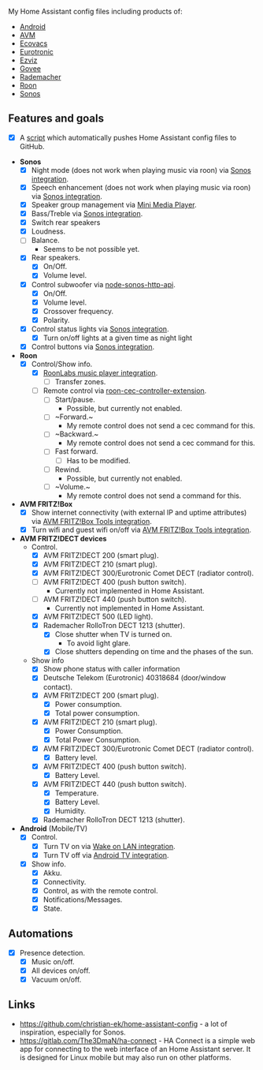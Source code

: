 My Home Assistant config files including products of:

* [Android](https://www.android.com/)
* [AVM](https://avm.de)
* [Ecovacs](https://ecovacs.com)
* [Eurotronic](https://eurotronic.org)
* [Ezviz](https://www.ezvizlife.com/)
* [Govee](https://govee.com)
* [Rademacher](https://rademacher.de/)
* [Roon](https://roonlabs.com/)
* [Sonos](https://sonos.com)

## Features and goals

- [x] A [script](https://github.com/florib779/homeassistant-config/blob/master/integrations/gitpush/gitpush.sh) which automatically pushes Home Assistant config files to GitHub.

* **Sonos**
  - [x] Night mode (does not work when playing music via roon) via [Sonos integration](https://www.home-assistant.io/integrations/sonos).
  - [x] Speech enhancement (does not work when playing music via roon) via [Sonos integration](https://www.home-assistant.io/integrations/sonos).
  - [x] Speaker group management via [Mini Media Player](https://github.com/kalkih/mini-media-player).
  - [x] Bass/Treble via [Sonos integration](https://www.home-assistant.io/integrations/sonos).
  - [x] Switch rear speakers
  - [x] Loudness.
  - [ ] Balance.
    * Seems to be not possible yet.
  - [x] Rear speakers.
    - [x] On/Off.
    - [x] Volume level.
  - [x] Control subwoofer via [node-sonos-http-api](https://github.com/jishi/node-sonos-http-api).
    - [x] On/Off.
    - [x] Volume level.
    - [x] Crossover frequency.
    - [x] Polarity.
  - [x] Control status lights via [Sonos integration](https://www.home-assistant.io/integrations/sonos).
    - [x] Turn on/off lights at a given time as night light
  - [x] Control buttons via [Sonos integration](https://www.home-assistant.io/integrations/sonos).
* **Roon**
  - [x] Control/Show info.
    - [x] [RoonLabs music player integration](https://www.home-assistant.io/integrations/roon/).
      - [ ] Transfer zones.
    - [ ] Remote control via [roon-cec-controller-extension](https://github.com/benjaminbellamy/roon-cec-controller-extension).
      - [ ] Start/pause.
        * Possible, but currently not enabled.
      - [ ] ~Forward.~
        * My remote control does not send a cec command for this.
      - [ ] ~Backward.~
        * My remote control does not send a cec command for this.
      - [ ] Fast forward.
        - [ ] Has to be modified.
      - [ ] Rewind.
        * Possible, but currently not enabled.
      - [ ] ~Volume.~
        * My remote control does not send a command for this.
* **AVM FRITZ!Box**
  - [x] Show internet connectivity (with external IP and uptime attributes) via [AVM FRITZ!Box Tools integration](https://www.home-assistant.io/integrations/fritz/).
  - [x] Turn wifi and guest wifi on/off via [AVM FRITZ!Box Tools integration](https://www.home-assistant.io/integrations/fritz/).
* **AVM FRITZ!DECT devices**
  * Control.
    - [x] AVM FRITZ!DECT 200 (smart plug).
    - [x] AVM FRITZ!DECT 210 (smart plug).
    - [x] AVM FRITZ!DECT 300/Eurotronic Comet DECT (radiator control).
    - [ ] AVM FRITZ!DECT 400 (push button switch).
      * Currently not implemented in Home Assistant.
    - [ ] AVM FRITZ!DECT 440 (push button switch).
      * Currently not implemented in Home Assistant.
    - [x] AVM FRITZ!DECT 500 (LED light).
    - [x] Rademacher RolloTron DECT 1213 (shutter).
      - [x] Close shutter when TV is turned on.
        * To avoid light glare.
      - [x] Close shutters depending on time and the phases of the sun.
  * Show info
    - [x] Show phone status with caller information
    - [x] Deutsche Telekom (Eurotronic) 40318684 (door/window contact).
    - [x] AVM FRITZ!DECT 200 (smart plug).
      - [x] Power consumption.
      - [x] Total power consumption.
    - [x] AVM FRITZ!DECT 210 (smart plug).
      - [x] Power Consumption.
      - [x] Total Power Consumption.
    - [x] AVM FRITZ!DECT 300/Eurotronic Comet DECT (radiator control).
      - [x] Battery level.
    - [x] AVM FRITZ!DECT 400 (push button switch).
      - [x] Battery Level.
    - [x] AVM FRITZ!DECT 440 (push button switch).
      - [x] Temperature.
      - [x] Battery Level.
      - [x] Humidity.
    - [x] Rademacher RolloTron DECT 1213 (shutter).
* **Android** (Mobile/TV)
  - [x] Control.
    - [x] Turn TV on via [Wake on LAN integration](https://www.home-assistant.io/integrations/wake_on_lan/).
    - [x] Turn TV off via [Android TV integration](https://www.home-assistant.io/integrations/androidtv/).
  - [x] Show info.
    - [x] Akku.
    - [x] Connectivity.
    - [x] Control, as with the remote control.
    - [x] Notifications/Messages.
    - [x] State.

## Automations
- [x] Presence detection.
  - [x] Music on/off.
  - [x] All devices on/off.
  - [x] Vacuum on/off.

## Links

* https://github.com/christian-ek/home-assistant-config - a lot of inspiration, especially for Sonos.
* https://gitlab.com/The3DmaN/ha-connect - HA Connect is a simple web app for connecting to the web interface of an Home Assistant server. It is designed for Linux mobile but may also run on other platforms.